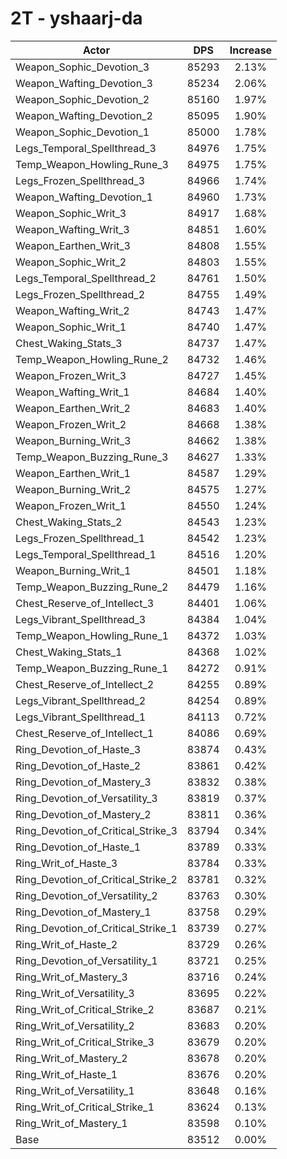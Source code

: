 # 2T - yshaarj-da
| Actor | DPS | Increase |
|---|:---:|:---:|
|Weapon_Sophic_Devotion_3|85293|2.13%|
|Weapon_Wafting_Devotion_3|85234|2.06%|
|Weapon_Sophic_Devotion_2|85160|1.97%|
|Weapon_Wafting_Devotion_2|85095|1.90%|
|Weapon_Sophic_Devotion_1|85000|1.78%|
|Legs_Temporal_Spellthread_3|84976|1.75%|
|Temp_Weapon_Howling_Rune_3|84975|1.75%|
|Legs_Frozen_Spellthread_3|84966|1.74%|
|Weapon_Wafting_Devotion_1|84960|1.73%|
|Weapon_Sophic_Writ_3|84917|1.68%|
|Weapon_Wafting_Writ_3|84851|1.60%|
|Weapon_Earthen_Writ_3|84808|1.55%|
|Weapon_Sophic_Writ_2|84803|1.55%|
|Legs_Temporal_Spellthread_2|84761|1.50%|
|Legs_Frozen_Spellthread_2|84755|1.49%|
|Weapon_Wafting_Writ_2|84743|1.47%|
|Weapon_Sophic_Writ_1|84740|1.47%|
|Chest_Waking_Stats_3|84737|1.47%|
|Temp_Weapon_Howling_Rune_2|84732|1.46%|
|Weapon_Frozen_Writ_3|84727|1.45%|
|Weapon_Wafting_Writ_1|84684|1.40%|
|Weapon_Earthen_Writ_2|84683|1.40%|
|Weapon_Frozen_Writ_2|84668|1.38%|
|Weapon_Burning_Writ_3|84662|1.38%|
|Temp_Weapon_Buzzing_Rune_3|84627|1.33%|
|Weapon_Earthen_Writ_1|84587|1.29%|
|Weapon_Burning_Writ_2|84575|1.27%|
|Weapon_Frozen_Writ_1|84550|1.24%|
|Chest_Waking_Stats_2|84543|1.23%|
|Legs_Frozen_Spellthread_1|84542|1.23%|
|Legs_Temporal_Spellthread_1|84516|1.20%|
|Weapon_Burning_Writ_1|84501|1.18%|
|Temp_Weapon_Buzzing_Rune_2|84479|1.16%|
|Chest_Reserve_of_Intellect_3|84401|1.06%|
|Legs_Vibrant_Spellthread_3|84384|1.04%|
|Temp_Weapon_Howling_Rune_1|84372|1.03%|
|Chest_Waking_Stats_1|84368|1.02%|
|Temp_Weapon_Buzzing_Rune_1|84272|0.91%|
|Chest_Reserve_of_Intellect_2|84255|0.89%|
|Legs_Vibrant_Spellthread_2|84254|0.89%|
|Legs_Vibrant_Spellthread_1|84113|0.72%|
|Chest_Reserve_of_Intellect_1|84086|0.69%|
|Ring_Devotion_of_Haste_3|83874|0.43%|
|Ring_Devotion_of_Haste_2|83861|0.42%|
|Ring_Devotion_of_Mastery_3|83832|0.38%|
|Ring_Devotion_of_Versatility_3|83819|0.37%|
|Ring_Devotion_of_Mastery_2|83811|0.36%|
|Ring_Devotion_of_Critical_Strike_3|83794|0.34%|
|Ring_Devotion_of_Haste_1|83789|0.33%|
|Ring_Writ_of_Haste_3|83784|0.33%|
|Ring_Devotion_of_Critical_Strike_2|83781|0.32%|
|Ring_Devotion_of_Versatility_2|83763|0.30%|
|Ring_Devotion_of_Mastery_1|83758|0.29%|
|Ring_Devotion_of_Critical_Strike_1|83739|0.27%|
|Ring_Writ_of_Haste_2|83729|0.26%|
|Ring_Devotion_of_Versatility_1|83721|0.25%|
|Ring_Writ_of_Mastery_3|83716|0.24%|
|Ring_Writ_of_Versatility_3|83695|0.22%|
|Ring_Writ_of_Critical_Strike_2|83687|0.21%|
|Ring_Writ_of_Versatility_2|83683|0.20%|
|Ring_Writ_of_Critical_Strike_3|83679|0.20%|
|Ring_Writ_of_Mastery_2|83678|0.20%|
|Ring_Writ_of_Haste_1|83676|0.20%|
|Ring_Writ_of_Versatility_1|83648|0.16%|
|Ring_Writ_of_Critical_Strike_1|83624|0.13%|
|Ring_Writ_of_Mastery_1|83598|0.10%|
|Base|83512|0.00%|
